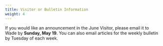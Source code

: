```yaml
---
title: Visitor or Bulletin Information
weight: 4
---
```


If you would like an announcement in the June Visitor, please email it to  Wade by **Sunday, May 19**. You can also email articles for the weekly bulletin by Tuesday of each week.